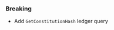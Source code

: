 <!--
A new scriv changelog fragment.

Uncomment the section that is right (remove the HTML comment wrapper).
-->

<!--
### Patch

- A bullet item for the Patch category.

-->

<!--
### Non-Breaking

- non-breaking change

-->

### Breaking

- Add `GetConstitutionHash` ledger query
